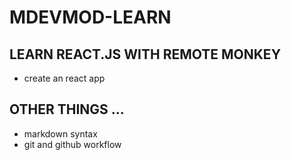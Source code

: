 # MDEVMOD-LEARN

## LEARN REACT.JS WITH REMOTE MONKEY 
* create an react app
## OTHER THINGS ...
* markdown syntax
* git and github workflow

